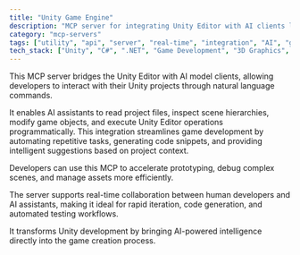 ```yaml
---
title: "Unity Game Engine"
description: "MCP server for integrating Unity Editor with AI clients like Claude Desktop, enabling AI-assisted game development workflows."
category: "mcp-servers"
tags: ["utility", "api", "server", "real-time", "integration", "AI", "game development", "automation"]
tech_stack: ["Unity", "C#", ".NET", "Game Development", "3D Graphics", "AI Integration"]
---
```


This MCP server bridges the Unity Editor with AI model clients, allowing developers to interact with their Unity projects through natural language commands. 

It enables AI assistants to read project files, inspect scene hierarchies, modify game objects, and execute Unity Editor operations programmatically. This integration streamlines game development by automating repetitive tasks, generating code snippets, and providing intelligent suggestions based on project context.

Developers can use this MCP to accelerate prototyping, debug complex scenes, and manage assets more efficiently. 

The server supports real-time collaboration between human developers and AI assistants, making it ideal for rapid iteration, code generation, and automated testing workflows. 

It transforms Unity development by bringing AI-powered intelligence directly into the game creation process.
